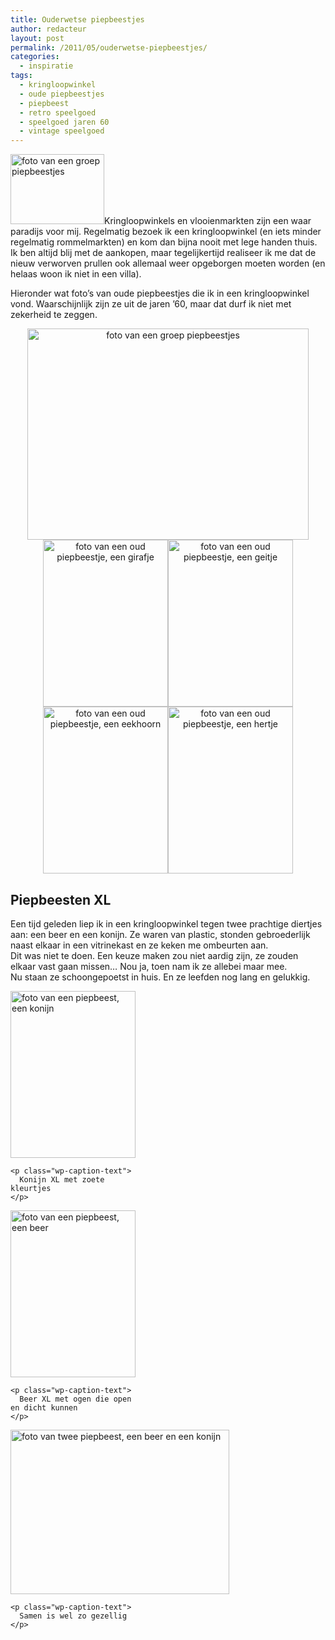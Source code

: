 ```yaml
---
title: Ouderwetse piepbeestjes
author: redacteur
layout: post
permalink: /2011/05/ouderwetse-piepbeestjes/
categories:
  - inspiratie
tags:
  - kringloopwinkel
  - oude piepbeestjes
  - piepbeest
  - retro speelgoed
  - speelgoed jaren 60
  - vintage speelgoed
---
```

<img class="alignleft size-thumbnail wp-image-1664" title="groep piepbeestjes" src="http://www.schildertuin.nl/wordpress/wp-content/uploads/2011/05/piepbeestjes1-150x112.jpg" alt="foto van een groep piepbeestjes" width="150" height="112" />Kringloopwinkels en vlooienmarkten zijn een waar paradijs voor mij. Regelmatig bezoek ik een kringloopwinkel (en iets minder regelmatig rommelmarkten) en kom dan bijna nooit met lege handen thuis.<!--more Lees meer over de piepbeestjes->--> Ik ben altijd blij met de aankopen, maar tegelijkertijd realiseer ik me dat de nieuw verworven prullen ook allemaal weer opgeborgen moeten worden (en helaas woon ik niet in een villa).

Hieronder wat foto&#8217;s van oude piepbeestjes die ik in een kringloopwinkel vond. Waarschijnlijk zijn ze uit de jaren &#8217;60, maar dat durf ik niet met zekerheid te zeggen.

<p style="text-align: center;">
  <img class="aligncenter size-full wp-image-1664" title="groep piepbeestjes" src="http://www.schildertuin.nl/wordpress/wp-content/uploads/2011/05/piepbeestjes1.jpg" alt="foto van een groep piepbeestjes" width="450" height="338" /><img class="size-full wp-image-1665 aligncenter" title="girafje, oud piepbeestje" src="http://www.schildertuin.nl/wordpress/wp-content/uploads/2011/05/piepbeestjes2.jpg" alt="foto van een oud piepbeestje, een girafje" width="200" height="267" /><img class="size-full wp-image-1666 aligncenter" title="geitje, oud piepbeestje" src="http://www.schildertuin.nl/wordpress/wp-content/uploads/2011/05/piepbeestjes3.jpg" alt="foto van een oud piepbeestje, een geitje" width="200" height="267" /><img class="aligncenter size-full wp-image-1668" title="eekhoorn, oud piepbeestje" src="http://www.schildertuin.nl/wordpress/wp-content/uploads/2011/05/piepbeestjes41.jpg" alt="foto van een oud piepbeestje, een eekhoorn" width="200" height="267" /><img class="aligncenter size-full wp-image-1669" title="hertje, oud piepbeestje" src="http://www.schildertuin.nl/wordpress/wp-content/uploads/2011/05/piepbeestjes5.jpg" alt="foto van een oud piepbeestje, een hertje" width="200" height="267" />
</p>

<h2 style="text-align: left;">
  Piepbeesten XL
</h2>

<p style="text-align: left;">
  Een tijd geleden liep ik in een kringloopwinkel tegen twee prachtige diertjes aan: een beer en een konijn. Ze waren van plastic, stonden gebroederlijk naast elkaar in een vitrinekast en ze keken me ombeurten aan.<br /> Dit was niet te doen. Een keuze maken zou niet aardig zijn, ze zouden elkaar vast gaan missen&#8230; Nou ja, toen nam ik ze allebei maar mee.<br /> Nu staan ze schoongepoetst in huis. En ze leefden nog lang en gelukkig.
</p>

<p style="text-align: left;">
  <div id="attachment_1675" style="width: 210px" class="wp-caption aligncenter">
    <img class="size-full wp-image-1675" title="konijn, piepbeest XL" src="http://www.schildertuin.nl/wordpress/wp-content/uploads/2011/05/piepbeestxl3.jpg" alt="foto van een piepbeest, een konijn" width="200" height="267" />
    
    <p class="wp-caption-text">
      Konijn XL met zoete kleurtjes
    </p>
  </div>
  
  <div id="attachment_1674" style="width: 210px" class="wp-caption aligncenter">
    <img class="size-full wp-image-1674" title="beer, piepbeest XL" src="http://www.schildertuin.nl/wordpress/wp-content/uploads/2011/05/piepbeestxl2.jpg" alt="foto van een piepbeest, een beer" width="200" height="267" />
    
    <p class="wp-caption-text">
      Beer XL met ogen die open en dicht kunnen
    </p>
  </div>
  
  <div id="attachment_1673" style="width: 360px" class="wp-caption aligncenter">
    <img class="size-full wp-image-1673" title="piepbeesten XL" src="http://www.schildertuin.nl/wordpress/wp-content/uploads/2011/05/piepbeestxl1.jpg" alt="foto van twee piepbeest, een beer en een konijn" width="350" height="263" />
    
    <p class="wp-caption-text">
      Samen is wel zo gezellig
    </p>
  </div>